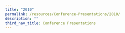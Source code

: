 ```yaml
---
title: "2010"
permalink: /resources/Conference-Presentations/2010/
description: ""
third_nav_title: Conference Presentations
---
```

